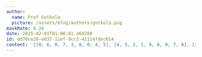 ```yaml
---
author:
  name: Prof Gotkola
  picture: /assets/blog/authors/gotkola.png
maskRate: 0.26
date: 2025-02-01T01:00:01.468200
id: dd70ce20-e037-11ef-9cc5-41114fdec614
content: '[[0, 6, 0, 7, 3, 8, 0, 4, 5], [4, 5, 2, 1, 9, 6, 0, 7, 8], [3, 8, 7, 5, 4, 2, 6, 1, 9], [1, 0, 0, 9, 2, 5, 4, 0, 7], [2, 4, 5, 8, 7, 1, 0, 3, 6], [0, 7, 9, 3, 0, 4, 1, 5, 0], [0, 9, 3, 6, 1, 0, 8, 0, 4], [0, 2, 8, 4, 5, 3, 0, 0, 1], [0, 1, 0, 0, 8, 9, 5, 0, 3]]'
---
```

